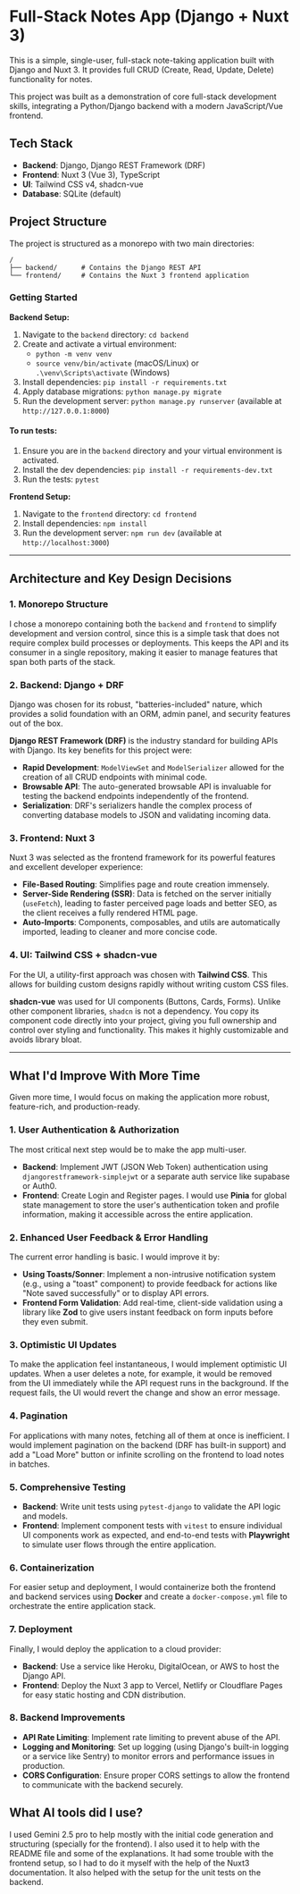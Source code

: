 # Full-Stack Notes App (Django + Nuxt 3)

This is a simple, single-user, full-stack note-taking application built with Django and Nuxt 3. It provides full CRUD (Create, Read, Update, Delete) functionality for notes.

This project was built as a demonstration of core full-stack development skills, integrating a Python/Django backend with a modern JavaScript/Vue frontend.

## Tech Stack

*   **Backend**: Django, Django REST Framework (DRF)
*   **Frontend**: Nuxt 3 (Vue 3), TypeScript
*   **UI**: Tailwind CSS v4, shadcn-vue
*   **Database**: SQLite (default)

## Project Structure

The project is structured as a monorepo with two main directories:

```
/
├── backend/      # Contains the Django REST API
└── frontend/     # Contains the Nuxt 3 frontend application
```

### Getting Started

**Backend Setup:**

1.  Navigate to the `backend` directory: `cd backend`
2.  Create and activate a virtual environment:
    *   `python -m venv venv`
    *   `source venv/bin/activate` (macOS/Linux) or `.\venv\Scripts\activate` (Windows)
3.  Install dependencies: `pip install -r requirements.txt`
4.  Apply database migrations: `python manage.py migrate`
5.  Run the development server: `python manage.py runserver` (available at `http://127.0.0.1:8000`)

#### To run tests:

1.  Ensure you are in the `backend` directory and your virtual environment is activated.
2.  Install the dev dependencies: `pip install -r requirements-dev.txt`
2.  Run the tests: `pytest`

**Frontend Setup:**

1.  Navigate to the `frontend` directory: `cd frontend`
2.  Install dependencies: `npm install`
3.  Run the development server: `npm run dev` (available at `http://localhost:3000`)

---

## Architecture and Key Design Decisions

### 1. Monorepo Structure

I chose a monorepo containing both the `backend` and `frontend` to simplify development and version control, since this is a simple task that does not require complex build processes or deployments. This keeps the API and its consumer in a single repository, making it easier to manage features that span both parts of the stack.

### 2. Backend: Django + DRF

Django was chosen for its robust, "batteries-included" nature, which provides a solid foundation with an ORM, admin panel, and security features out of the box.

**Django REST Framework (DRF)** is the industry standard for building APIs with Django. Its key benefits for this project were:
*   **Rapid Development**: `ModelViewSet` and `ModelSerializer` allowed for the creation of all CRUD endpoints with minimal code.
*   **Browsable API**: The auto-generated browsable API is invaluable for testing the backend endpoints independently of the frontend.
*   **Serialization**: DRF's serializers handle the complex process of converting database models to JSON and validating incoming data.

### 3. Frontend: Nuxt 3

Nuxt 3 was selected as the frontend framework for its powerful features and excellent developer experience:
*   **File-Based Routing**: Simplifies page and route creation immensely.
*   **Server-Side Rendering (SSR)**: Data is fetched on the server initially (`useFetch`), leading to faster perceived page loads and better SEO, as the client receives a fully rendered HTML page.
*   **Auto-Imports**: Components, composables, and utils are automatically imported, leading to cleaner and more concise code.

### 4. UI: Tailwind CSS + shadcn-vue

For the UI, a utility-first approach was chosen with **Tailwind CSS**. This allows for building custom designs rapidly without writing custom CSS files.

**shadcn-vue** was used for UI components (Buttons, Cards, Forms). Unlike other component libraries, `shadcn` is not a dependency. You copy its component code directly into your project, giving you full ownership and control over styling and functionality. This makes it highly customizable and avoids library bloat.

---

## What I'd Improve With More Time

Given more time, I would focus on making the application more robust, feature-rich, and production-ready.

### 1. User Authentication & Authorization

The most critical next step would be to make the app multi-user.
*   **Backend**: Implement JWT (JSON Web Token) authentication using `djangorestframework-simplejwt` or a separate auth service like supabase or Auth0.
*   **Frontend**: Create Login and Register pages. I would use **Pinia** for global state management to store the user's authentication token and profile information, making it accessible across the entire application.

### 2. Enhanced User Feedback & Error Handling

The current error handling is basic. I would improve it by:
*   **Using Toasts/Sonner**: Implement a non-intrusive notification system (e.g., using a "toast" component) to provide feedback for actions like "Note saved successfully" or to display API errors.
*   **Frontend Form Validation**: Add real-time, client-side validation using a library like **Zod** to give users instant feedback on form inputs before they even submit.

### 3. Optimistic UI Updates

To make the application feel instantaneous, I would implement optimistic UI updates. When a user deletes a note, for example, it would be removed from the UI immediately while the API request runs in the background. If the request fails, the UI would revert the change and show an error message.

### 4. Pagination

For applications with many notes, fetching all of them at once is inefficient. I would implement pagination on the backend (DRF has built-in support) and add a "Load More" button or infinite scrolling on the frontend to load notes in batches.

### 5. Comprehensive Testing

*   **Backend**: Write unit tests using `pytest-django` to validate the API logic and models.
*   **Frontend**: Implement component tests with `vitest` to ensure individual UI components work as expected, and end-to-end tests with **Playwright** to simulate user flows through the entire application.

### 6. Containerization

For easier setup and deployment, I would containerize both the frontend and backend services using **Docker** and create a `docker-compose.yml` file to orchestrate the entire application stack.

### 7. Deployment

Finally, I would deploy the application to a cloud provider:
*   **Backend**: Use a service like Heroku, DigitalOcean, or AWS to host the Django API.
*   **Frontend**: Deploy the Nuxt 3 app to Vercel, Netlify or Cloudflare Pages for easy static hosting and CDN distribution. 

### 8. Backend Improvements

*   **API Rate Limiting**: Implement rate limiting to prevent abuse of the API.
*   **Logging and Monitoring**: Set up logging (using Django's built-in logging or a service like Sentry) to monitor errors and performance issues in production.
*   **CORS Configuration**: Ensure proper CORS settings to allow the frontend to communicate with the backend securely.

## What AI tools did I use?

I used Gemini 2.5 pro to help mostly with the initial code generation and structuring (specially for the frontend). I also used it to help with the README file and some of the explanations. It had some trouble with the frontend setup, so I had to do it myself with the help of the Nuxt3 documentation. It also helped with the setup for the unit tests on the backend.